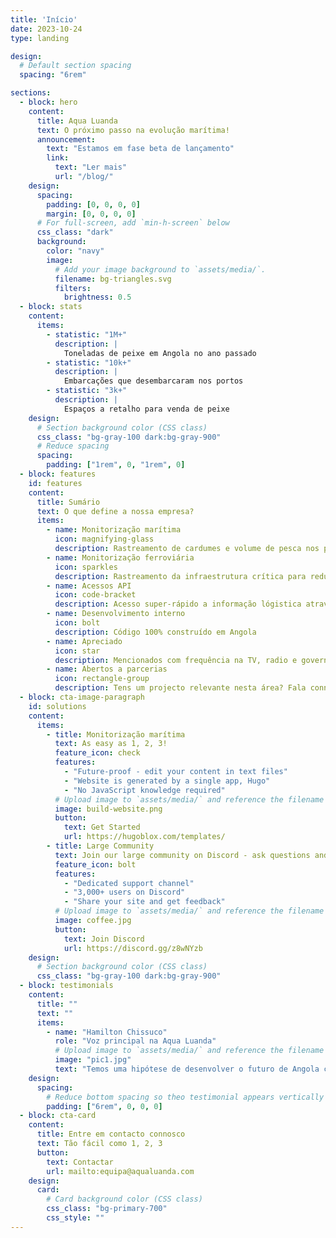 ```yaml
---
title: 'Início'
date: 2023-10-24
type: landing

design:
  # Default section spacing
  spacing: "6rem"

sections:
  - block: hero
    content:
      title: Aqua Luanda
      text: O próximo passo na evolução marítima!
      announcement:
        text: "Estamos em fase beta de lançamento"
        link:
          text: "Ler mais"
          url: "/blog/"
    design:
      spacing:
        padding: [0, 0, 0, 0]
        margin: [0, 0, 0, 0]
      # For full-screen, add `min-h-screen` below
      css_class: "dark"
      background:
        color: "navy"
        image:
          # Add your image background to `assets/media/`.
          filename: bg-triangles.svg
          filters:
            brightness: 0.5
  - block: stats
    content:
      items:
        - statistic: "1M+"
          description: |
            Toneladas de peixe em Angola no ano passado
        - statistic: "10k+"
          description: |
            Embarcações que desembarcaram nos portos
        - statistic: "3k+"
          description: |
            Espaços a retalho para venda de peixe
    design:
      # Section background color (CSS class)
      css_class: "bg-gray-100 dark:bg-gray-900"
      # Reduce spacing
      spacing:
        padding: ["1rem", 0, "1rem", 0]
  - block: features
    id: features
    content:
      title: Sumário
      text: O que define a nossa empresa?
      items:
        - name: Monitorização marítima
          icon: magnifying-glass
          description: Rastreamento de cardumes e volume de pesca nos portos marítimos
        - name: Monitorização ferroviária
          icon: sparkles
          description: Rastreamento da infraestrutura crítica para reduzir criminalidade por vandalismo ou responder às necessidades dos produtores agrícolas
        - name: Acessos API
          icon: code-bracket
          description: Acesso super-rápido a informação lógistica através de API que alimentam apps de telemóvel
        - name: Desenvolvimento interno
          icon: bolt
          description: Código 100% construído em Angola
        - name: Apreciado
          icon: star
          description: Mencionados com frequência na TV, radio e governo pelo esforço que desenvolvemos
        - name: Abertos a parcerias
          icon: rectangle-group
          description: Tens um projecto relevante nesta área? Fala connosco, vamos agregar valor juntos. :-)
  - block: cta-image-paragraph
    id: solutions
    content:
      items:
        - title: Monitorização marítima
          text: As easy as 1, 2, 3!
          feature_icon: check
          features:
            - "Future-proof - edit your content in text files"
            - "Website is generated by a single app, Hugo"
            - "No JavaScript knowledge required"
          # Upload image to `assets/media/` and reference the filename here
          image: build-website.png
          button:
            text: Get Started
            url: https://hugoblox.com/templates/
        - title: Large Community
          text: Join our large community on Discord - ask questions and get live responses
          feature_icon: bolt
          features:
            - "Dedicated support channel"
            - "3,000+ users on Discord"
            - "Share your site and get feedback"
          # Upload image to `assets/media/` and reference the filename here
          image: coffee.jpg
          button:
            text: Join Discord
            url: https://discord.gg/z8wNYzb
    design:
      # Section background color (CSS class)
      css_class: "bg-gray-100 dark:bg-gray-900"
  - block: testimonials
    content:
      title: ""
      text: ""
      items:
        - name: "Hamilton Chissuco"
          role: "Voz principal na Aqua Luanda"
          # Upload image to `assets/media/` and reference the filename here
          image: "pic1.jpg"
          text: "Temos uma hipótese de desenvolver o futuro de Angola com Angola. Vamos em frente!"
    design:
      spacing:
        # Reduce bottom spacing so theo testimonial appears vertically centered between sections
        padding: ["6rem", 0, 0, 0]
  - block: cta-card
    content:
      title: Entre em contacto connosco
      text: Tão fácil como 1, 2, 3
      button:
        text: Contactar
        url: mailto:equipa@aqualuanda.com
    design:
      card:
        # Card background color (CSS class)
        css_class: "bg-primary-700"
        css_style: ""
---
```

